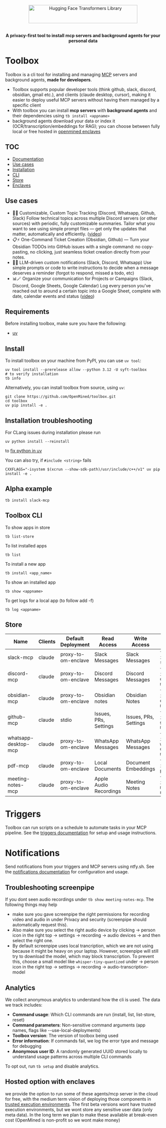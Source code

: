 <p align="center">
<img alt="Hugging Face Transformers Library" src="https://raw.githubusercontent.com/OpenMined/toolbox/refs/heads/main/packages/toolbox/assets/ToolBox.svg" width="352" height="59" style="max-width: 100%;">
  <br/>
  <br/>
</p>

<p align="center"><b>A privacy-first tool to install mcp servers and background agents for your personal data</b></p>

# Toolbox

Toolbox is a cli tool for installing and managing [MCP](https://github.com/modelcontextprotocol/python-sdk) servers and background agents, **made for developers**.

- Toolbox supports popular developer tools (think github, slack, discord, obsidian, gmail etc.), and clients (claude desktop, cursor), making it easier to deploy useful MCP servers without having them managed by a specific client
- With toolbox you can install **mcp servers** with **background agents** and their dependencies using
  `tb install <appname>`
- background agents download your data or index it (OCR/transcription/embeddings for RAG); you can choose between fully local or free hosted in [openmined enclaves](#hosted-option-with-enclaves)

## TOC

- [Documentation](https://openmined.github.io/toolbox/)
- [Use cases](#use-cases)
- [Installation](#install)
- [CLI](#toolbox-cli)
- [Store](#store)
- [Enclaves](#hosted-option-with-enclaves)

## Use cases

- 🧠🔎 Customizable, Custom Topic Tracking (Discord, Whatsapp, Github, Slack) Follow technical topics across multiple Discord servers (or other sources) with periodic, fully customizable summaries. Tailor what you want to see using simple prompt files — get only the updates that matter, automatically and efficiently. ([video](https://www.loom.com/share/d784d8afe18e41f39ee11e757a07abc7))
- 📋⚡ One-Command Ticket Creation (Obsidian, Github) — Turn your Obsidian TODOs into GitHub issues with a single command: no copy-pasting, no clicking, just seamless ticket creation directly from your notes.
- 🔔✨ LLM-driven custom notifications (Slack, Discord, Whatsapp) Use simple prompts or code to write instructions to decide when a message deserves a reminder (forgot to respond, missed a todo, etc)
- 📊🪄 Organize your communication for Projects or Campaigns (Slack, Discord, Google Sheets, Google Calendar) Log every person you’ve reached out to around a certain topic into a Google Sheet, complete with date, calendar events and status ([video](https://www.loom.com/share/4f285471edf442218dc9b8f27c03b27c))

## Requirements

Before installing toolbox, make sure you have the following:

- [uv](https://docs.astral.sh/uv/getting-started/installation/)

## Install

To install toolbox on your machine from PyPI, you can use `uv tool`:

```
uv tool install --prerelease allow --python 3.12 -U syft-toolbox
# to verify installation
tb info
```

Alternatively, you can install toolbox from source, using `uv`:

```
git clone https://github.com/OpenMined/toolbox.git
cd toolbox
uv pip install -e .
```

## Installation troubleshooting

For CLang issues during installation please run

```
uv python install --reinstall
```

to [fix python in uv](https://github.com/astral-sh/python-build-standalone/pull/414)

You can also try, if `#include <string>` fails

```
CXXFLAGS="-isystem $(xcrun --show-sdk-path)/usr/include/c++/v1" uv pip install -e .
```

## Alpha example

```
tb install slack-mcp
```

## Toolbox CLI

To show apps in store

```
tb list-store
```

To list installed apps

```
tb list
```

To install a new app

```
tb install <app_name>
```

To show an installed app

```
tb show <appname>
```

To get logs for a local app (to follow add -f)

```
tb log <appname>
```

## Store

| Name                 | Clients | Default Deployment  | Read Access            | Write Access          | Install                           |
| -------------------- | ------- | ------------------- | ---------------------- | --------------------- | --------------------------------- |
| slack-mcp            | claude  | proxy-to-om-enclave | Slack Messages         | Slack Messages        | `tb install slack-mcp`            |
| discord-mcp          | claude  | proxy-to-om-enclave | Discord Messages       | Discord Messages      | `tb install discord-mcp`          |
| obsidian-mcp         | claude  | proxy-to-om-enclave | Obsidian notes         | Obsidian Notes        | `tb install obsidian-mcp`         |
| github-mcp           | claude  | stdio               | Issues, PRs, Settings  | Issues, PRs, Settings | `tb install github-mcp`           |
| whatsapp-desktop-mcp | claude  | proxy-to-om-enclave | WhatsApp Messages      | WhatsApp Messages     | `tb install whatsapp-desktop-mcp` |
| pdf-mcp              | claude  | proxy-to-om-enclave | Local Documents        | Document Embeddings   | `tb install pdf-mcp`              |
| meeting-notes-mcp    | claude  | proxy-to-om-enclave | Apple Audio Recordings | Meeting Notes         | `tb install meeting-notes-mcp`    |

# Triggers

Toolbox can run scripts on a schedule to automate tasks in your MCP pipeline. See the [triggers documentation](https://openmined.github.io/toolbox/latest/features/triggers/) for setup and usage instructions.

# Notifications

Send notifications from your triggers and MCP servers using ntfy.sh. See the [notifications documentation](https://openmined.github.io/toolbox/latest/features/notifications/) for configuration and usage.

## Troubleshooting screenpipe

If you dont seen audio recordings under `tb show meeting-notes-mcp`. The following things may help

- make sure you gave screenpipe the right permissions for recording video and audio in under Privacy and security (screenpipe should automatically request this).
- Also make sure you select the right audio device by clicking -> person icon in the right top -> settings -> recording -> audio devices -> and then select the right one.
- By default screenpipe uses local trancription, which we are not using because it might be heavy on your laptop. However, screenpipe will still try to download the model, which may block transcription. To prevent this, choose a small model like `whisper-tiny-quantized` under -> person icon in the right top -> settings -> recording -> audio-transcription-model

## Analytics

We collect anonymous analytics to understand how the cli is used. The data we track includes:

- **Command usage**: Which CLI commands are run (install, list, list-store, reset)
- **Command parameters**: Non-sensitive command arguments (app names, flags like --use-local-deployments)
- **Toolbox version**: The version of toolbox being used
- **Error information**: If commands fail, we log the error type and message for debugging
- **Anonymous user ID**: A randomly generated UUID stored locally to understand usage patterns across multiple CLI commands

To opt out, run `tb setup` and disable analytics.

## Hosted option with enclaves

we provide the option to run some of these agents/mcp server in the cloud for free, with the medium term vision of deploying those components in [trusted execution environments](https://en.wikipedia.org/wiki/Trusted_execution_environment). The first beta versions wont have trusted execution environments, but we wont store any sensitive user data (only meta data). In the long term we plan to make these available at break-even cost (OpenMined is non-profit so we wont make money)
